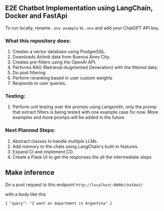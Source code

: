 ## E2E Chatbot Implementation using LangChain, Docker and FastApi

To run locally, rename `.env.example` to `.env` and add your ChatGPT API key.

### What this repository does:

1. Creates a vector database using PostgreSQL.
2. Downloads Airbnb data from Buenos Aires City.
3. Creates pre-filters using the OpenAI API.
4. Performs RAG (Retrieval-Augmented Generation) with the filtered data.
5. Do post filtering 
5. Perform reranking based in user custom weights
6. Responds to user queries.


### Testing: 

1. Perform unit testing over the promps using Langsmith, only the promp that extract filters is being tested with one example case for now. More examples and more promps will be added in the future

### Next Planned Steps:

1. Abstract classes to handle multiple LLMs.
2. Add memory to the chats using LangChain's built-in features.
3. Expand CI and implement CD.
4. Create a Flask UI to get the responses the all the intermediate steps


## Make inference
Do a post request to this endpoint
`http://localhost:8000/chatbot/`

with a body like this

`
{
    "query": "I want an department in Argentina"
}
`
